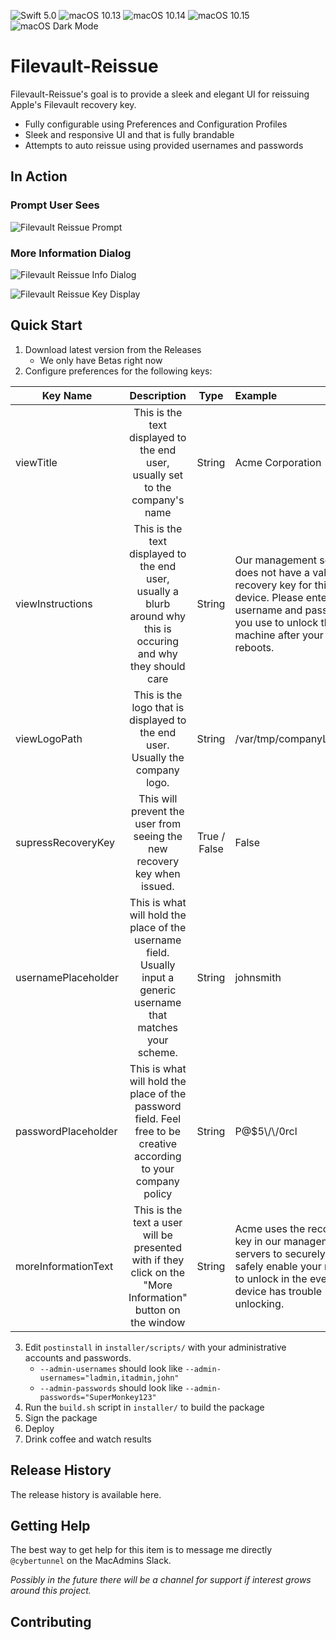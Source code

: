 ![Swift 5.0](https://img.shields.io/static/v1.svg?label=Swift&message=4.0&color=green&logo=swift)
![macOS 10.13](https://img.shields.io/static/v1.svg?label=macOS&message=10.13&color=green&logo=apple)
![macOS 10.14](https://img.shields.io/static/v1.svg?label=macOS&message=10.14&color=green&logo=apple)
![macOS 10.15](https://img.shields.io/static/v1.svg?label=macOS&message=10.15&color=green&logo=apple)
![macOS Dark Mode](https://img.shields.io/static/v1.svg?label=Dark%20Mode&message=enabled&color=green&logo=apple)

# Filevault-Reissue
Filevault-Reissue's goal is to provide a sleek and elegant UI for reissuing Apple's Filevault recovery key.
- Fully configurable using Preferences and Configuration Profiles
- Sleek and responsive UI and that is fully brandable
- Attempts to auto reissue using provided usernames and passwords

## In Action

### Prompt User Sees
![Filevault Reissue Prompt](https://user-images.githubusercontent.com/23121750/75719634-129e2480-5ca3-11ea-9f48-3537c0c1a6e2.png)

### More Information Dialog
![Filevault Reissue Info Dialog](https://user-images.githubusercontent.com/23121750/75719779-5a24b080-5ca3-11ea-9d8f-e791a31fafa8.png)

![Filevault Reissue Key Display](https://user-images.githubusercontent.com/23121750/75719867-893b2200-5ca3-11ea-863c-b079a629cb8b.png)

## Quick Start

1. Download latest version from the Releases
    - We only have Betas right now
2. Configure preferences for the following keys:

| Key Name | Description | Type | Example |
| -------- | :---------: | :--: | :------ |
| viewTitle | This is the text displayed to the end user, usually set to the company's name | String | Acme Corporation |
| viewInstructions | This is the text displayed to the end user, usually a blurb around why this is occuring and why they should care | String | Our management server does not have a valid recovery key for this device. Please enter the username and password you use to unlock this machine after your system reboots. |
| viewLogoPath | This is the logo that is displayed to the end user. Usually the company logo. | String | /var/tmp/companyLogo.png |
| supressRecoveryKey | This will prevent the user from seeing the new recovery key when issued. | True / False | False |
| usernamePlaceholder | This is what will hold the place of the username field. Usually input a generic username that matches your scheme. | String | johnsmith |
| passwordPlaceholder | This is what will hold the place of the password field. Feel free to be creative according to your company policy | String | P@$5\\/\\/0rcl |
| moreInformationText | This is the text a user will be presented with if they click on the "More Information" button on the window | String | Acme uses the recovery key in our management servers to securely and safely enable your machine to unlock in the event your device has trouble unlocking. |

3. Edit `postinstall` in `installer/scripts/` with your administrative accounts and passwords.
    - `--admin-usernames` should look like `--admin-usernames="ladmin,itadmin,john"`
    - `--admin-passwords` should look like `--admin-passwords="SuperMonkey123"`
4. Run the `build.sh` script in `installer/` to build the package
5. Sign the package
6. Deploy
7. Drink coffee and watch results

## Release History

The release history is available here.

## Getting Help

The best way to get help for this item is to message me directly `@cybertunnel` on the MacAdmins Slack.

_Possibly in the future there will be a channel for support if interest grows around this project._

## Contributing
